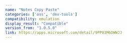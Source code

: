 ```yaml
---
name: "Notes Copy Paste"
categories: ['oss', 'dev-tools']
compatibility: emulation
display_result: "Compatible"
version_from: "1.0.5.0"
link: https://apps.microsoft.com/detail/9PP03M6DWWJJ
---
```

